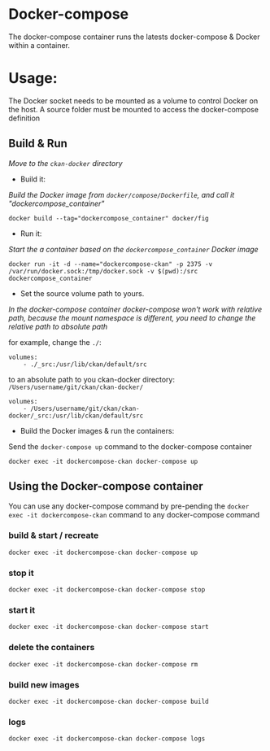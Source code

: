 Docker-compose
==============

The docker-compose container runs the latests docker-compose & Docker within a container.

# Usage:

The Docker socket needs to be mounted as a volume to control Docker on the host. A source folder must be mounted to access the docker-compose definition


## Build & Run

_Move to the `ckan-docker` directory_

- Build it:

_Build the Docker image from `docker/compose/Dockerfile`, and call it "dockercompose_container"_

	docker build --tag="dockercompose_container" docker/fig

- Run it:

_Start the a container based on the `dockercompose_container` Docker image_

	docker run -it -d --name="dockercompose-ckan" -p 2375 -v /var/run/docker.sock:/tmp/docker.sock -v $(pwd):/src dockercompose_container

- Set the source volume path to yours.

_In the docker-compose container docker-compose won't work with relative path, because the mount namespace is different, you need to change the relative path to absolute path_

for example, change the `./`:

	volumes:
	    - ./_src:/usr/lib/ckan/default/src

to an absolute path  to you ckan-docker directory: `/Users/username/git/ckan/ckan-docker/`

	volumes:
	    - /Users/username/git/ckan/ckan-docker/_src:/usr/lib/ckan/default/src

- Build the Docker images & run the containers:

Send the `docker-compose up` command to the docker-compose container

	docker exec -it dockercompose-ckan docker-compose up


## Using the Docker-compose container

You can use any docker-compose command by pre-pending the `docker exec -it dockercompose-ckan` command to any docker-compose command

### build & start / recreate

	docker exec -it dockercompose-ckan docker-compose up

### stop it

	docker exec -it dockercompose-ckan docker-compose stop

### start it

	docker exec -it dockercompose-ckan docker-compose start

### delete the containers

	docker exec -it dockercompose-ckan docker-compose rm

### build new images

	docker exec -it dockercompose-ckan docker-compose build

### logs

	docker exec -it dockercompose-ckan docker-compose logs
